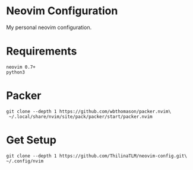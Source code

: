 # Neovim Configuration 
My personal neovim configuration. 

# Requirements 
```
neovim 0.7+
python3 
```

# Packer 
```
git clone --depth 1 https://github.com/wbthomason/packer.nvim\
 ~/.local/share/nvim/site/pack/packer/start/packer.nvim 
 ```

# Get Setup

```
git clone --depth 1 https://github.com/ThilinaTLM/neovim-config.git\
~/.config/nvim 
```
